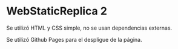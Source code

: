 # WebStaticReplica 2
<p> Se utilizó HTML y CSS simple, no se usan dependencias externas.
<p> Se utilizó Github Pages para el despligue de la página.
